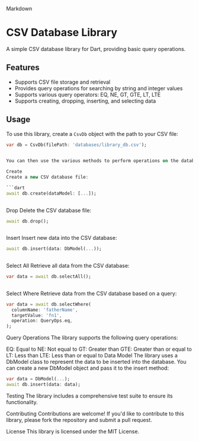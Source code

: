 Markdown
# CSV Database Library

A simple CSV database library for Dart, providing basic query operations.

## Features
* Supports CSV file storage and retrieval
* Provides query operations for searching by string and integer values
* Supports various query operators: EQ, NE, GT, GTE, LT, LTE
* Supports creating, dropping, inserting, and selecting data

## Usage
To use this library, create a `CsvDb` object with the path to your CSV file:

```dart
var db = CsvDb(filePath: 'databases/library_db.csv');
 

You can then use the various methods to perform operations on the database:

Create
Create a new CSV database file:

```dart
await db.create(dataModel: [...]);
 
```

Drop
Delete the CSV database file:

```dart
await db.drop();
 
```
Insert
Insert new data into the CSV database:

```dart
await db.insert(data: DbModel(...));
 
```

Select All
Retrieve all data from the CSV database:

```dart
var data = await db.selectAll();
 
```
Select Where
Retrieve data from the CSV database based on a query:

```dart
var data = await db.selectWhere(
  columnName: 'fatherName',
  targetValue: 'fn1',
  operation: QueryOps.eq,
);
```
 

Query Operations
The library supports the following query operations:

EQ: Equal to
NE: Not equal to
GT: Greater than
GTE: Greater than or equal to
LT: Less than
LTE: Less than or equal to
Data Model
The library uses a DbModel class to represent the data to be inserted into the database. You can create a new DbModel object and pass it to the insert method:

```dart
var data = DbModel(...);
await db.insert(data: data);
```
 

Testing
The library includes a comprehensive test suite to ensure its functionality.

Contributing
Contributions are welcome! If you'd like to contribute to this library, please fork the repository and submit a pull request.

License
This library is licensed under the MIT License.
